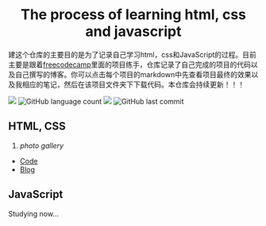 ### 

<h1 align="center">The process of learning html, css and javascript</h1>

建这个仓库的主要目的是为了记录自己学习html，css和JavaScript的过程。目前主要是跟着[freecodecamp](https://www.freecodecamp.org/)里面的项目练手，仓库记录了自己完成的项目的代码以及自己撰写的博客。你可以点击每个项目的markdown中先查看项目最终的效果以及我相应的笔记，然后在该项目文件夹下下载代码。本仓库会持续更新！！！

![](https://img.shields.io/github/stars/ddy-ddy/html-css-javascript?style=social)	![GitHub language count](https://img.shields.io/github/languages/count/ddy-ddy/html-css-javascript)	![](https://img.shields.io/github/followers/ddy-ddy?style=social)	![GitHub last commit](https://img.shields.io/github/last-commit/ddy-ddy/html-css-javascript)

## HTML, CSS

1. *photo gallery*

- [Code](https://github.com/ddy-ddy/html-css-javascript/tree/master/html_css/photo_gallery)
- [Blog](https://www.ddy-ddy.com/Blog/blog-35?14)



## JavaScript

Studying now...

